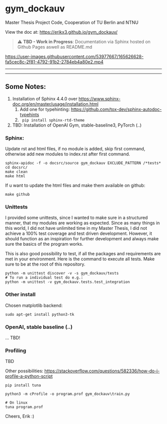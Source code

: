 # gym_dockauv

Master Thesis Project Code, Cooperation of TU Berlin and NTNU

View the doc at: https://erikx3.github.io/gym_dockauv/

> :warning: **TBD - Work in Progress**: Documentation via Sphinx hosted on Github Pages aswell as README.md

https://user-images.githubusercontent.com/53977667/165626628-fa5cec8c-2f81-4792-91b2-2784eb4a80e2.mp4


___
___


## Some Notes:
1. Installation of Sphinx 4.4.0 over https://www.sphinx-doc.org/en/master/usage/installation.html
   1. Add one for typehinting: https://github.com/tox-dev/sphinx-autodoc-typehints
   2. ``` pip install sphinx-rtd-theme```
2. TBD: Installation of OpenAI Gym, stable-baseline3, PyTorch (..) 


### Sphinx:
Update rst and html files, if no module is added, skip first command, otherwise add new modules to index.rst after first command.
```shell
sphinx-apidoc -f -o docsrc/source gym_dockauv EXCLUDE_PATTERN /*tests*
cd docsrc/
make clean
make html
```

If u want to update the html files and make them available on github:
```shell
make github
```


### Unittests

I provided some unittests, since I wanted to make sure in a structured manner, that my modules are working as expected. Since as many things in this world, I did not have unlimited time in my Master Thesis, I did not achieve a 100% test coverage and test driven development. However, it should function as an inspiration for further development and always make sure the basics of the program works.

This is also good possibility to test, if all the packages and requirements are met in your environment.
Here is the command to execute all tests. Make sure to be at the root of this repository.
```shell
python -m unittest discover -v -s gym_dockauv/tests
# To run a individual test do e.g.:
python -m unittest -v gym_dockauv.tests.test_integration
```

### Other install

Chosen matplotlib backend:

```shell
sudo apt-get install python3-tk
```

### OpenAI, stable baseline (..)

... TBD!

### Profiling
TBD

Other possibilities: https://stackoverflow.com/questions/582336/how-do-i-profile-a-python-script
```shell
pip install tuna

python3 -m cProfile -o program.prof gym_dockauv\train.py

# On linux
tuna program.prof
```


Cheers, Erik :)




